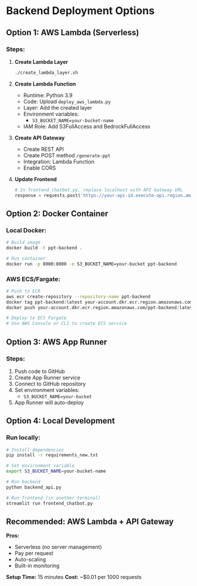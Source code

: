 # Backend Deployment Options

## Option 1: AWS Lambda (Serverless)

### Steps:
1. **Create Lambda Layer**
   ```bash
   ./create_lambda_layer.sh
   ```

2. **Create Lambda Function**
   - Runtime: Python 3.9
   - Code: Upload `deploy_aws_lambda.py`
   - Layer: Add the created layer
   - Environment variables:
     - `S3_BUCKET_NAME=your-bucket-name`
   - IAM Role: Add S3FullAccess and BedrockFullAccess

3. **Create API Gateway**
   - Create REST API
   - Create POST method `/generate-ppt`
   - Integration: Lambda Function
   - Enable CORS

4. **Update Frontend**
   ```python
   # In frontend_chatbot.py, replace localhost with API Gateway URL
   response = requests.post('https://your-api-id.execute-api.region.amazonaws.com/prod/generate-ppt')
   ```

## Option 2: Docker Container

### Local Docker:
```bash
# Build image
docker build -t ppt-backend .

# Run container
docker run -p 8000:8000 -e S3_BUCKET_NAME=your-bucket ppt-backend
```

### AWS ECS/Fargate:
```bash
# Push to ECR
aws ecr create-repository --repository-name ppt-backend
docker tag ppt-backend:latest your-account.dkr.ecr.region.amazonaws.com/ppt-backend:latest
docker push your-account.dkr.ecr.region.amazonaws.com/ppt-backend:latest

# Deploy to ECS Fargate
# Use AWS Console or CLI to create ECS service
```

## Option 3: AWS App Runner

### Steps:
1. Push code to GitHub
2. Create App Runner service
3. Connect to GitHub repository
4. Set environment variables:
   - `S3_BUCKET_NAME=your-bucket`
5. App Runner will auto-deploy

## Option 4: Local Development

### Run locally:
```bash
# Install dependencies
pip install -r requirements_new.txt

# Set environment variable
export S3_BUCKET_NAME=your-bucket-name

# Run backend
python backend_api.py

# Run frontend (in another terminal)
streamlit run frontend_chatbot.py
```

## Recommended: AWS Lambda + API Gateway

**Pros:**
- Serverless (no server management)
- Pay per request
- Auto-scaling
- Built-in monitoring

**Setup Time:** 15 minutes
**Cost:** ~$0.01 per 1000 requests